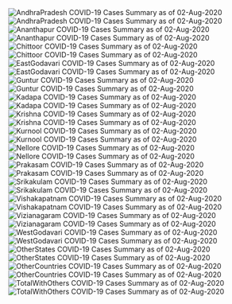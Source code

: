 <img src="https://deepuhub.github.io/COVID-19/GraphsGenerated/02-Aug-2020/AndhraPradesh_02-Aug-2020.jpg" alt="AndhraPradesh COVID-19 Cases Summary as of 02-Aug-2020">
<br>
<img src="https://deepuhub.github.io/COVID-19/GraphsGenerated/02-Aug-2020/Last24Hrs_AndhraPradesh_02-Aug-2020.jpg" alt="AndhraPradesh COVID-19 Cases Summary as of 02-Aug-2020">
<br>
<img src="https://deepuhub.github.io/COVID-19/GraphsGenerated/02-Aug-2020/Ananthapur_02-Aug-2020.jpg" alt="Ananthapur COVID-19 Cases Summary as of 02-Aug-2020">
<br>
<img src="https://deepuhub.github.io/COVID-19/GraphsGenerated/02-Aug-2020/Last24Hrs_Ananthapur_02-Aug-2020.jpg" alt="Ananthapur COVID-19 Cases Summary as of 02-Aug-2020">
<br>
<img src="https://deepuhub.github.io/COVID-19/GraphsGenerated/02-Aug-2020/Chittoor_02-Aug-2020.jpg" alt="Chittoor COVID-19 Cases Summary as of 02-Aug-2020">
<br>
<img src="https://deepuhub.github.io/COVID-19/GraphsGenerated/02-Aug-2020/Last24Hrs_Chittoor_02-Aug-2020.jpg" alt="Chittoor COVID-19 Cases Summary as of 02-Aug-2020">
<br>
<img src="https://deepuhub.github.io/COVID-19/GraphsGenerated/02-Aug-2020/EastGodavari_02-Aug-2020.jpg" alt="EastGodavari COVID-19 Cases Summary as of 02-Aug-2020">
<br>
<img src="https://deepuhub.github.io/COVID-19/GraphsGenerated/02-Aug-2020/Last24Hrs_EastGodavari_02-Aug-2020.jpg" alt="EastGodavari COVID-19 Cases Summary as of 02-Aug-2020">
<br>
<img src="https://deepuhub.github.io/COVID-19/GraphsGenerated/02-Aug-2020/Guntur_02-Aug-2020.jpg" alt="Guntur COVID-19 Cases Summary as of 02-Aug-2020">
<br>
<img src="https://deepuhub.github.io/COVID-19/GraphsGenerated/02-Aug-2020/Last24Hrs_Guntur_02-Aug-2020.jpg" alt="Guntur COVID-19 Cases Summary as of 02-Aug-2020">
<br>
<img src="https://deepuhub.github.io/COVID-19/GraphsGenerated/02-Aug-2020/Kadapa_02-Aug-2020.jpg" alt="Kadapa COVID-19 Cases Summary as of 02-Aug-2020">
<br>
<img src="https://deepuhub.github.io/COVID-19/GraphsGenerated/02-Aug-2020/Last24Hrs_Kadapa_02-Aug-2020.jpg" alt="Kadapa COVID-19 Cases Summary as of 02-Aug-2020">
<br>
<img src="https://deepuhub.github.io/COVID-19/GraphsGenerated/02-Aug-2020/Krishna_02-Aug-2020.jpg" alt="Krishna COVID-19 Cases Summary as of 02-Aug-2020">
<br>
<img src="https://deepuhub.github.io/COVID-19/GraphsGenerated/02-Aug-2020/Last24Hrs_Krishna_02-Aug-2020.jpg" alt="Krishna COVID-19 Cases Summary as of 02-Aug-2020">
<br>
<img src="https://deepuhub.github.io/COVID-19/GraphsGenerated/02-Aug-2020/Kurnool_02-Aug-2020.jpg" alt="Kurnool COVID-19 Cases Summary as of 02-Aug-2020">
<br>
<img src="https://deepuhub.github.io/COVID-19/GraphsGenerated/02-Aug-2020/Last24Hrs_Kurnool_02-Aug-2020.jpg" alt="Kurnool COVID-19 Cases Summary as of 02-Aug-2020">
<br>
<img src="https://deepuhub.github.io/COVID-19/GraphsGenerated/02-Aug-2020/Nellore_02-Aug-2020.jpg" alt="Nellore COVID-19 Cases Summary as of 02-Aug-2020">
<br>
<img src="https://deepuhub.github.io/COVID-19/GraphsGenerated/02-Aug-2020/Last24Hrs_Nellore_02-Aug-2020.jpg" alt="Nellore COVID-19 Cases Summary as of 02-Aug-2020">
<br>
<img src="https://deepuhub.github.io/COVID-19/GraphsGenerated/02-Aug-2020/Prakasam_02-Aug-2020.jpg" alt="Prakasam COVID-19 Cases Summary as of 02-Aug-2020">
<br>
<img src="https://deepuhub.github.io/COVID-19/GraphsGenerated/02-Aug-2020/Last24Hrs_Prakasam_02-Aug-2020.jpg" alt="Prakasam COVID-19 Cases Summary as of 02-Aug-2020">
<br>
<img src="https://deepuhub.github.io/COVID-19/GraphsGenerated/02-Aug-2020/Srikakulam_02-Aug-2020.jpg" alt="Srikakulam COVID-19 Cases Summary as of 02-Aug-2020">
<br>
<img src="https://deepuhub.github.io/COVID-19/GraphsGenerated/02-Aug-2020/Last24Hrs_Srikakulam_02-Aug-2020.jpg" alt="Srikakulam COVID-19 Cases Summary as of 02-Aug-2020">
<br>
<img src="https://deepuhub.github.io/COVID-19/GraphsGenerated/02-Aug-2020/Vishakapatnam_02-Aug-2020.jpg" alt="Vishakapatnam COVID-19 Cases Summary as of 02-Aug-2020">
<br>
<img src="https://deepuhub.github.io/COVID-19/GraphsGenerated/02-Aug-2020/Last24Hrs_Vishakapatnam_02-Aug-2020.jpg" alt="Vishakapatnam COVID-19 Cases Summary as of 02-Aug-2020">
<br>
<img src="https://deepuhub.github.io/COVID-19/GraphsGenerated/02-Aug-2020/Vizianagaram_02-Aug-2020.jpg" alt="Vizianagaram COVID-19 Cases Summary as of 02-Aug-2020">
<br>
<img src="https://deepuhub.github.io/COVID-19/GraphsGenerated/02-Aug-2020/Last24Hrs_Vizianagaram_02-Aug-2020.jpg" alt="Vizianagaram COVID-19 Cases Summary as of 02-Aug-2020">
<br>
<img src="https://deepuhub.github.io/COVID-19/GraphsGenerated/02-Aug-2020/WestGodavari_02-Aug-2020.jpg" alt="WestGodavari COVID-19 Cases Summary as of 02-Aug-2020">
<br>
<img src="https://deepuhub.github.io/COVID-19/GraphsGenerated/02-Aug-2020/Last24Hrs_WestGodavari_02-Aug-2020.jpg" alt="WestGodavari COVID-19 Cases Summary as of 02-Aug-2020">
<br>
<img src="https://deepuhub.github.io/COVID-19/GraphsGenerated/02-Aug-2020/OtherStates_02-Aug-2020.jpg" alt="OtherStates COVID-19 Cases Summary as of 02-Aug-2020">
<br>
<img src="https://deepuhub.github.io/COVID-19/GraphsGenerated/02-Aug-2020/Last24Hrs_OtherStates_02-Aug-2020.jpg" alt="OtherStates COVID-19 Cases Summary as of 02-Aug-2020">
<br>
<img src="https://deepuhub.github.io/COVID-19/GraphsGenerated/02-Aug-2020/OtherCountries_02-Aug-2020.jpg" alt="OtherCountries COVID-19 Cases Summary as of 02-Aug-2020">
<br>
<img src="https://deepuhub.github.io/COVID-19/GraphsGenerated/02-Aug-2020/Last24Hrs_OtherCountries_02-Aug-2020.jpg" alt="OtherCountries COVID-19 Cases Summary as of 02-Aug-2020">
<br>
<img src="https://deepuhub.github.io/COVID-19/GraphsGenerated/02-Aug-2020/TotalWithOthers_02-Aug-2020.jpg" alt="TotalWithOthers COVID-19 Cases Summary as of 02-Aug-2020">
<br>
<img src="https://deepuhub.github.io/COVID-19/GraphsGenerated/02-Aug-2020/Last24Hrs_TotalWithOthers_02-Aug-2020.jpg" alt="TotalWithOthers COVID-19 Cases Summary as of 02-Aug-2020">
<br>